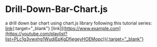 # Drill-Down-Bar-Chart.js
a drill down bar chart using chart.js library following this tutorial series: [link](https://youtube.com/playlist?list=PLc1g3vwxhg1WudjEpKgDfjegeyHOEMopc){:target="_blank"}
[link][(https://www.example.com](https://youtube.com/playlist?list=PLc1g3vwxhg1WudjEpKgDfjegeyHOEMopc)){:target="_blank"}

